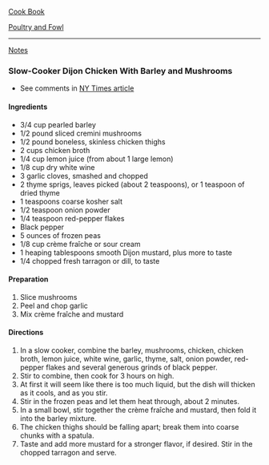 [Cook Book](https://github.com/vmsmith/CookBook/blob/master/README.md)   

[Poultry and Fowl](https://github.com/vmsmith/CookBook/blob/master/poultry_fowl.md)   

-----   

[Notes](https://github.com/vmsmith/CookBook/blob/master/notes.md)  

### Slow-Cooker Dijon Chicken With Barley and Mushrooms   
* See comments in [NY Times article](https://cooking.nytimes.com/recipes/1023252-slow-cooker-dijon-chicken-with-barley-and-mushrooms)   

#### Ingredients  
* 3/4 cup pearled barley  
* 1/2 pound sliced cremini mushrooms  
* 1/2 pound boneless, skinless chicken thighs  
* 2 cups chicken broth  
* 1/4 cup lemon juice (from about 1 large lemon)  
* 1/8 cup dry white wine  
* 3 garlic cloves, smashed and chopped  
* 2 thyme sprigs, leaves picked (about 2 teaspoons), or 1 teaspoon of dried thyme  
* 1 teaspoons coarse kosher salt  
* 1/2 teaspoon onion powder  
* 1/4 teaspoon red-pepper flakes  
* Black pepper  
* 5 ounces of frozen peas   
* 1/8 cup crème fraîche or sour cream  
* 1 heaping tablespoons smooth Dijon mustard, plus more to taste  
* 1/4 chopped fresh tarragon or dill, to taste  

#### Preparation   
1. Slice mushrooms   
2. Peel and chop garlic   
3. Mix crème fraîche and mustard   

#### Directions  
1. In a slow cooker, combine the barley, mushrooms, chicken, chicken broth, lemon juice, white wine, garlic, thyme, salt, onion powder, red-pepper flakes and several generous grinds of black pepper.  
2. Stir to combine, then cook for 3 hours on high.
3. At first it will seem like there is too much liquid, but the dish will thicken as it cools, and as you stir. 
4. Stir in the frozen peas and let them heat through, about 2 minutes.
5. In a small bowl, stir together the crème fraîche and mustard, then fold it into the barley mixture.  
6. The chicken thighs should be falling apart; break them into coarse chunks with a spatula.  
7. Taste and add more mustard for a stronger flavor, if desired. Stir in the chopped tarragon and serve. 
